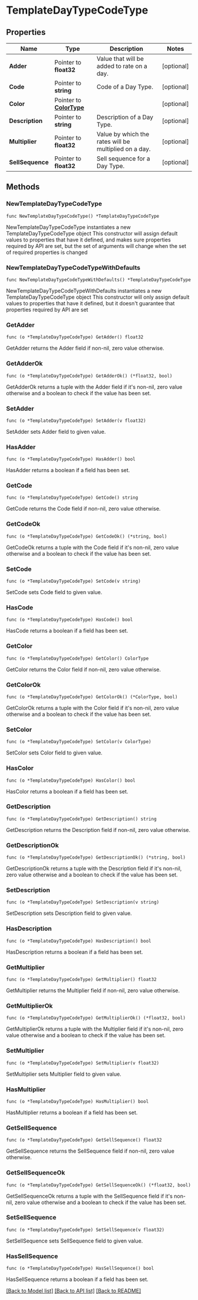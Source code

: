 # TemplateDayTypeCodeType

## Properties

Name | Type | Description | Notes
------------ | ------------- | ------------- | -------------
**Adder** | Pointer to **float32** | Value that will be added to rate on a day. | [optional] 
**Code** | Pointer to **string** | Code of a Day Type. | [optional] 
**Color** | Pointer to [**ColorType**](ColorType.md) |  | [optional] 
**Description** | Pointer to **string** | Description of a Day Type. | [optional] 
**Multiplier** | Pointer to **float32** | Value by which the rates will be multiplied on a day. | [optional] 
**SellSequence** | Pointer to **float32** | Sell sequence for a Day Type. | [optional] 

## Methods

### NewTemplateDayTypeCodeType

`func NewTemplateDayTypeCodeType() *TemplateDayTypeCodeType`

NewTemplateDayTypeCodeType instantiates a new TemplateDayTypeCodeType object
This constructor will assign default values to properties that have it defined,
and makes sure properties required by API are set, but the set of arguments
will change when the set of required properties is changed

### NewTemplateDayTypeCodeTypeWithDefaults

`func NewTemplateDayTypeCodeTypeWithDefaults() *TemplateDayTypeCodeType`

NewTemplateDayTypeCodeTypeWithDefaults instantiates a new TemplateDayTypeCodeType object
This constructor will only assign default values to properties that have it defined,
but it doesn't guarantee that properties required by API are set

### GetAdder

`func (o *TemplateDayTypeCodeType) GetAdder() float32`

GetAdder returns the Adder field if non-nil, zero value otherwise.

### GetAdderOk

`func (o *TemplateDayTypeCodeType) GetAdderOk() (*float32, bool)`

GetAdderOk returns a tuple with the Adder field if it's non-nil, zero value otherwise
and a boolean to check if the value has been set.

### SetAdder

`func (o *TemplateDayTypeCodeType) SetAdder(v float32)`

SetAdder sets Adder field to given value.

### HasAdder

`func (o *TemplateDayTypeCodeType) HasAdder() bool`

HasAdder returns a boolean if a field has been set.

### GetCode

`func (o *TemplateDayTypeCodeType) GetCode() string`

GetCode returns the Code field if non-nil, zero value otherwise.

### GetCodeOk

`func (o *TemplateDayTypeCodeType) GetCodeOk() (*string, bool)`

GetCodeOk returns a tuple with the Code field if it's non-nil, zero value otherwise
and a boolean to check if the value has been set.

### SetCode

`func (o *TemplateDayTypeCodeType) SetCode(v string)`

SetCode sets Code field to given value.

### HasCode

`func (o *TemplateDayTypeCodeType) HasCode() bool`

HasCode returns a boolean if a field has been set.

### GetColor

`func (o *TemplateDayTypeCodeType) GetColor() ColorType`

GetColor returns the Color field if non-nil, zero value otherwise.

### GetColorOk

`func (o *TemplateDayTypeCodeType) GetColorOk() (*ColorType, bool)`

GetColorOk returns a tuple with the Color field if it's non-nil, zero value otherwise
and a boolean to check if the value has been set.

### SetColor

`func (o *TemplateDayTypeCodeType) SetColor(v ColorType)`

SetColor sets Color field to given value.

### HasColor

`func (o *TemplateDayTypeCodeType) HasColor() bool`

HasColor returns a boolean if a field has been set.

### GetDescription

`func (o *TemplateDayTypeCodeType) GetDescription() string`

GetDescription returns the Description field if non-nil, zero value otherwise.

### GetDescriptionOk

`func (o *TemplateDayTypeCodeType) GetDescriptionOk() (*string, bool)`

GetDescriptionOk returns a tuple with the Description field if it's non-nil, zero value otherwise
and a boolean to check if the value has been set.

### SetDescription

`func (o *TemplateDayTypeCodeType) SetDescription(v string)`

SetDescription sets Description field to given value.

### HasDescription

`func (o *TemplateDayTypeCodeType) HasDescription() bool`

HasDescription returns a boolean if a field has been set.

### GetMultiplier

`func (o *TemplateDayTypeCodeType) GetMultiplier() float32`

GetMultiplier returns the Multiplier field if non-nil, zero value otherwise.

### GetMultiplierOk

`func (o *TemplateDayTypeCodeType) GetMultiplierOk() (*float32, bool)`

GetMultiplierOk returns a tuple with the Multiplier field if it's non-nil, zero value otherwise
and a boolean to check if the value has been set.

### SetMultiplier

`func (o *TemplateDayTypeCodeType) SetMultiplier(v float32)`

SetMultiplier sets Multiplier field to given value.

### HasMultiplier

`func (o *TemplateDayTypeCodeType) HasMultiplier() bool`

HasMultiplier returns a boolean if a field has been set.

### GetSellSequence

`func (o *TemplateDayTypeCodeType) GetSellSequence() float32`

GetSellSequence returns the SellSequence field if non-nil, zero value otherwise.

### GetSellSequenceOk

`func (o *TemplateDayTypeCodeType) GetSellSequenceOk() (*float32, bool)`

GetSellSequenceOk returns a tuple with the SellSequence field if it's non-nil, zero value otherwise
and a boolean to check if the value has been set.

### SetSellSequence

`func (o *TemplateDayTypeCodeType) SetSellSequence(v float32)`

SetSellSequence sets SellSequence field to given value.

### HasSellSequence

`func (o *TemplateDayTypeCodeType) HasSellSequence() bool`

HasSellSequence returns a boolean if a field has been set.


[[Back to Model list]](../README.md#documentation-for-models) [[Back to API list]](../README.md#documentation-for-api-endpoints) [[Back to README]](../README.md)


